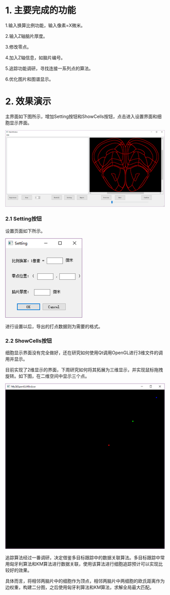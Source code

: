# 1. 主要完成的功能

1.输入换算比例功能，输入像素=X微米。

2.输入Z轴脑片厚度。

3.修改零点。

4.加入Z轴信息，如脑片编号。

5.追踪功能调研，寻找连接一系列点的算法。

6.优化图片和图谱显示。

# 2. 效果演示

主界面如下图所示，增加Setting按钮和ShowCells按钮，点击进入设置界面和细胞显示界面。

![](./1.PNG)

### 2.1 Setting按钮

设置页面如下所示。

![](./2.PNG)

进行设置以后，导出的打点数据则为需要的格式。

### 2.2 ShowCells按钮

细胞显示界面没有完全做好，还在研究如何使用Qt调用OpenGL进行3维文件的调用并显示。

目前实现了2维显示的界面，下周研究如何将其拓展为三维显示，并实现鼠标拖拽旋转。如下图，在二维空间中显示三个点。

![](./3.PNG)

追踪算法经过一番调研，决定借鉴多目标跟踪中的数据关联算法。多目标跟踪中常用匈牙利算法和KM算法进行数据关联，使用该算法进行细胞追踪预计可以实现比较好的效果。

具体而言，将相邻两脑片中的细胞作为顶点，相邻两脑片中两细胞的欧氏距离作为边权重，构建二分图，之后使用匈牙利算法和KM算法，求解全局最大匹配。
